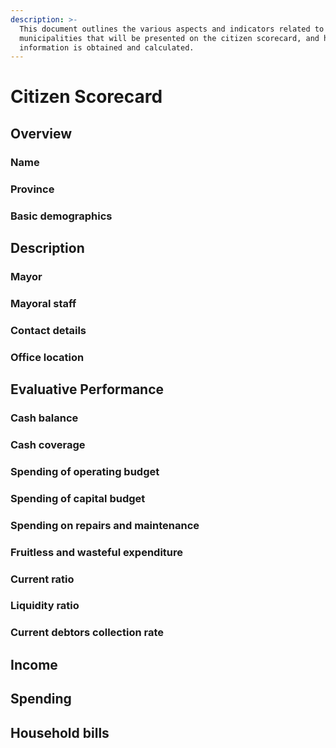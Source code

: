 ```yaml
---
description: >-
  This document outlines the various aspects and indicators related to
  municipalities that will be presented on the citizen scorecard, and how this
  information is obtained and calculated.
---
```


# Citizen Scorecard

## Overview

### Name

### Province

### Basic demographics

## Description

### Mayor

### Mayoral staff

### Contact details

### Office location

## Evaluative Performance

### Cash balance

### Cash coverage

### Spending of operating budget

### Spending of capital budget

### Spending on repairs and maintenance

### Fruitless and wasteful expenditure

### Current ratio

### Liquidity ratio

### Current debtors collection rate

## Income

## Spending

## Household bills

